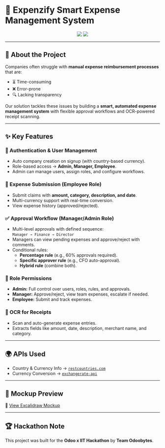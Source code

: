 
# 💸 Expenzify Smart Expense Management System  
<p align="center">
  <img src="https://img.shields.io/badge/Hackathon-Odoo%20x%20IIT-blueviolet?style=for-the-badge" />
  <img src="https://img.shields.io/badge/Team-Odoobytes-orange?style=for-the-badge" />
</p>

---

## 🚀 About the Project  

Companies often struggle with **manual expense reimbursement processes** that are:  
- ⏳ Time-consuming  
- ❌ Error-prone  
- 🔍 Lacking transparency  

Our solution tackles these issues by building a **smart, automated expense management system** with flexible approval workflows and OCR-powered receipt scanning.

---

## ✨ Key Features  

### 👤 Authentication & User Management  
- Auto company creation on signup (with country-based currency).  
- Role-based access → **Admin, Manager, Employee**.  
- Admin can manage users, assign roles, and configure workflows.  

### 📝 Expense Submission (Employee Role)  
- Submit claims with **amount, category, description, and date**.  
- Multi-currency support with real-time conversion.  
- View expense history (approved/rejected).  

### ✅ Approval Workflow (Manager/Admin Role)  
- Multi-level approvals with defined sequence:  
  `Manager → Finance → Director`  
- Managers can view pending expenses and approve/reject with comments.  
- Conditional rules:  
  - **Percentage rule** (e.g., 60% approvals required).  
  - **Specific approver rule** (e.g., CFO auto-approval).  
  - **Hybrid rule** (combine both).  

### 📌 Role Permissions  
- **Admin:** Full control over users, roles, rules, and approvals.  
- **Manager:** Approve/reject, view team expenses, escalate if needed.  
- **Employee:** Submit and track expenses.  

### 🧾 OCR for Receipts  
- Scan and auto-generate expense entries.  
- Extracts fields like amount, date, description, merchant name, and category.  

---

## 🌍 APIs Used  
- Country & Currency Info → [`restcountries.com`](https://restcountries.com/v3.1/all?fields=name,currencies)  
- Currency Conversion → [`exchangerate-api`](https://api.exchangerate-api.com/v4/latest/{BASE_CURRENCY})  

---

## 🎨 Mockup Preview  
🔗 [View Excalidraw Mockup](https://link.excalidraw.com/l/65VNwvy7c4X/4WSLZDTrhkA)  

---

## 🏆 Hackathon Note  
This project was built for the **Odoo x IIT Hackathon** by **Team Odoobytes**.  



